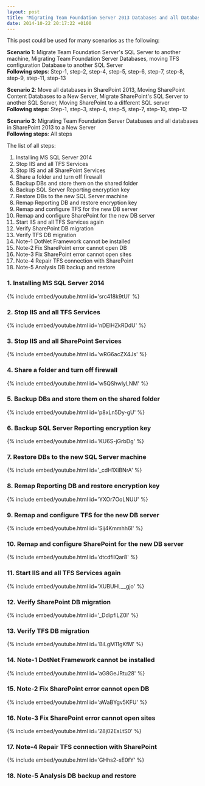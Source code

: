 ```yaml
---
layout: post
title: "Migrating Team Foundation Server 2013 Databases and all Databases in SharePoint 2013 to a New Server"
date: 2014-10-22 20:17:22 +0100
---
```


This post could be used for many scenarios as the following:

**Scenario 1**: Migrate Team Foundation Server's SQL Server to another machine, Migrating Team Foundation Server Databases, moving TFS configuration Database to another SQL Server  
**Following steps**: Step-1, step-2, step-4, step-5, step-6, step-7, step-8, step-9, step-11, step-13

**Scenario 2**: Move all databases in SharePoint 2013, Moving SharePoint Content Databases to a New Server, Migrate SharePoint's SQL Server to another SQL Server, Moving SharePoint to a different SQL server  
**Following steps**: Step-1, step-3, step-4, step-5, step-7, step-10, step-12

**Scenario 3**: Migrating Team Foundation Server Databases and all databases in SharePoint 2013 to a New Server  
**Following steps**: All steps

The list of all steps:

1. Installing MS SQL Server 2014
2. Stop IIS and all TFS Services
3. Stop IIS and all SharePoint Services
4. Share a folder and turn off firewall
5. Backup DBs and store them on the shared folder
6. Backup SQL Server Reporting encryption key
7. Restore DBs to the new SQL Server machine
8. Remap Reporting DB and restore encryption key
9. Remap and configure TFS for the new DB server
10. Remap and configure SharePoint for the new DB server
11. Start IIS and all TFS Services again
12. Verify SharePoint DB migration
13. Verify TFS DB migration
14. Note-1 DotNet Framework cannot be installed
15. Note-2 Fix SharePoint error cannot open DB
16. Note-3 Fix SharePoint error cannot open sites
17. Note-4 Repair TFS connection with SharePoint
18. Note-5 Analysis DB backup and restore

### 1. Installing MS SQL Server 2014

{% include embed/youtube.html id='src418k9tUI' %}

### 2. Stop IIS and all TFS Services

{% include embed/youtube.html id='nDEIHZkRDdU' %}

### 3. Stop IIS and all SharePoint Services

{% include embed/youtube.html id='wRG6acZX4Js' %}


### 4. Share a folder and turn off firewall

{% include embed/youtube.html id='w5QShwlyLNM' %}

### 5. Backup DBs and store them on the shared folder

{% include embed/youtube.html id='p8xLn5Dy-gU' %}

### 6. Backup SQL Server Reporting encryption key

{% include embed/youtube.html id='KU6S-jGrbDg' %}

### 7. Restore DBs to the new SQL Server machine

{% include embed/youtube.html id='_cdH1XiBNrA' %}


### 8. Remap Reporting DB and restore encryption key

{% include embed/youtube.html id='YXOr7OoLNUU' %}

### 9. Remap and configure TFS for the new DB server

{% include embed/youtube.html id='Sij4Kmmhh6I' %}

### 10. Remap and configure SharePoint for the new DB server

{% include embed/youtube.html id='dtcdfilQar8' %}

### 11. Start IIS and all TFS Services again

{% include embed/youtube.html id='XUBUHL__gjo' %}

### 12. Verify SharePoint DB migration

{% include embed/youtube.html id='_DdipfiLZ0I' %}

### 13. Verify TFS DB migration

{% include embed/youtube.html id='BiLgM11gKfM' %}

### 14. Note-1 DotNet Framework cannot be installed

{% include embed/youtube.html id='aG8GeJRtu28' %}

### 15. Note-2 Fix SharePoint error cannot open DB

{% include embed/youtube.html id='aWaBYgv5KFU' %}

### 16. Note-3 Fix SharePoint error cannot open sites

{% include embed/youtube.html id='28j02EsLtS0' %}

### 17. Note-4 Repair TFS connection with SharePoint

{% include embed/youtube.html id='GHhs2-sE0fY' %}

### 18. Note-5 Analysis DB backup and restore
